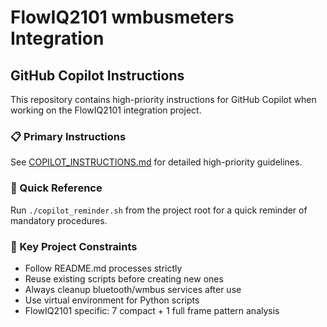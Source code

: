 # FlowIQ2101 wmbusmeters Integration

## GitHub Copilot Instructions

This repository contains high-priority instructions for GitHub Copilot when working on the FlowIQ2101 integration project.

### 📋 Primary Instructions
See [COPILOT_INSTRUCTIONS.md](./COPILOT_INSTRUCTIONS.md) for detailed high-priority guidelines.

### 🎯 Quick Reference
Run `./copilot_reminder.sh` from the project root for a quick reminder of mandatory procedures.

### 🔧 Key Project Constraints
- Follow README.md processes strictly
- Reuse existing scripts before creating new ones
- Always cleanup bluetooth/wmbus services after use
- Use virtual environment for Python scripts
- FlowIQ2101 specific: 7 compact + 1 full frame pattern analysis
